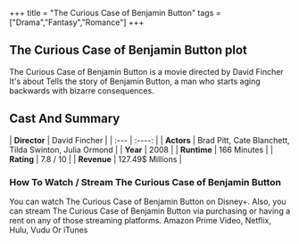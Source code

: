 +++
title = "The Curious Case of Benjamin Button"
tags = ["Drama","Fantasy","Romance"]
+++
## The Curious Case of Benjamin Button plot
The Curious Case of Benjamin Button is a movie directed by David Fincher It's about Tells the story of Benjamin Button, a man who starts aging backwards with bizarre consequences.
## Cast And Summary
| **Director**      | David Fincher |
    | :---        |    :----:   |
    |  **Actors** | Brad Pitt, Cate Blanchett, Tilda Swinton, Julia Ormond |
    | **Year**   | 2008    |
    |  **Runtime** | 166 Minutes |
    |  **Rating** | 7.8 / 10 | 
    |  **Revenue** | 127.49$ Millions |
### How To Watch / Stream The Curious Case of Benjamin Button
You can watch The Curious Case of Benjamin Button on Disney+.
Also, you can stream The Curious Case of Benjamin Button via purchasing or having a rent on any of those streaming platforms.
Amazon Prime Video, Netflix, Hulu, Vudu Or iTunes